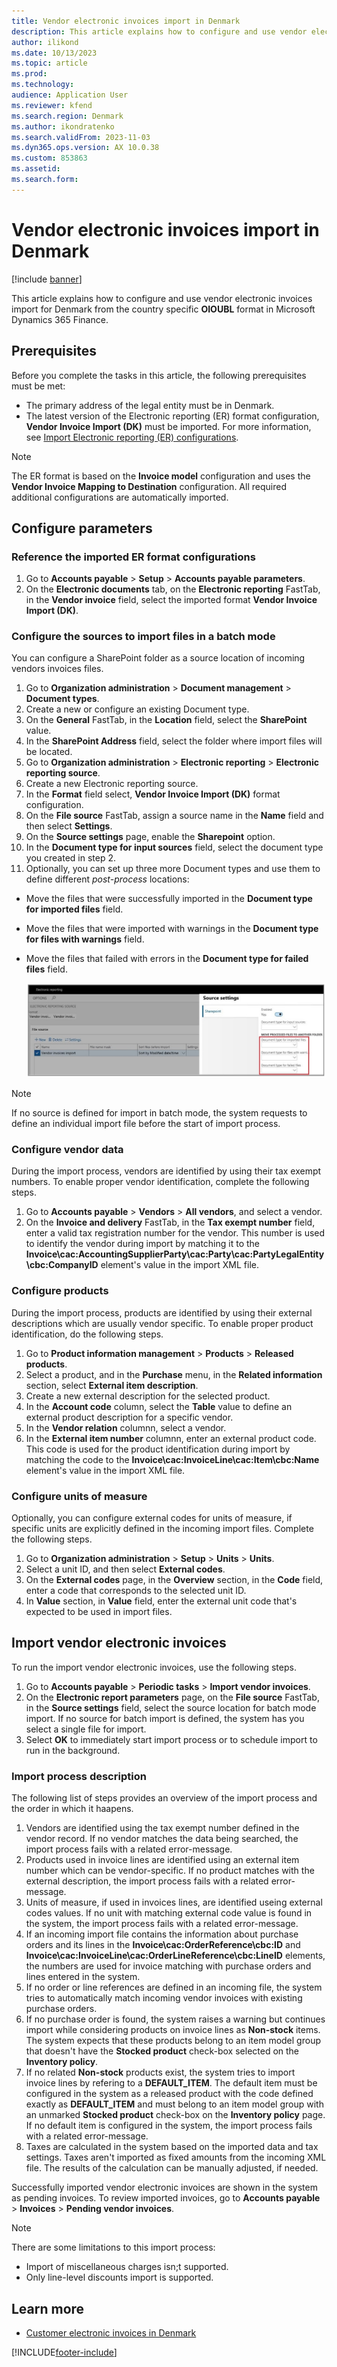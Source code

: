 ```yaml
---
title: Vendor electronic invoices import in Denmark
description: This article explains how to configure and use vendor electronic invoices import in Denmark in Microsoft Dynamics 365 Finance.
author: ilikond
ms.date: 10/13/2023
ms.topic: article
ms.prod: 
ms.technology: 
audience: Application User
ms.reviewer: kfend
ms.search.region: Denmark
ms.author: ikondratenko
ms.search.validFrom: 2023-11-03
ms.dyn365.ops.version: AX 10.0.38
ms.custom: 853863
ms.assetid: 
ms.search.form: 
---
```


# Vendor electronic invoices import in Denmark

[!include [banner](../../includes/banner.md)]

This article explains how to configure and use vendor electronic invoices import for Denmark from the country specific **OIOUBL** format in Microsoft Dynamics 365 Finance.

## Prerequisites

Before you complete the tasks in this article, the following prerequisites must be met:

- The primary address of the legal entity must be in Denmark.
- The latest version of the Electronic reporting (ER) format configuration, **Vendor Invoice Import (DK)** must be imported. For more information, see [Import Electronic reporting (ER) configurations](../../../fin-ops-core/dev-itpro/analytics/electronic-reporting-import-ger-configurations.md).
        
> [!NOTE]
> The ER format is based on the **Invoice model** configuration and uses the **Vendor Invoice Mapping to Destination** configuration. All required additional configurations are automatically imported.

## Configure parameters

### Reference the imported ER format configurations

1. Go to **Accounts payable** > **Setup** > **Accounts payable parameters**.
2. On the **Electronic documents** tab, on the **Electronic reporting** FastTab, in the **Vendor invoice** field, select the imported format **Vendor Invoice Import (DK)**.
    
### Configure the sources to import files in a batch mode
You can configure a SharePoint folder as a source location of incoming vendors invoices files.

1. Go to **Organization administration** > **Document management** > **Document types**.
2. Create a new or configure an existing Document type.
3. On the **General** FastTab, in the **Location** field, select the **SharePoint** value.
4. In the **SharePoint Address** field, select the folder where import files will be located.
5. Go to **Organization administration** \> **Electronic reporting** \> **Electronic reporting source**.
6. Create a new Electronic reporting source.
7. In the **Format** field select, **Vendor Invoice Import (DK)** format configuration.
8. On the **File source** FastTab, assign a source name in the **Name** field and then select **Settings**.
9. On the **Source settings** page, enable the **Sharepoint** option.
10. In the **Document type for input sources** field, select the document type you created in step 2.
11. Optionally, you can set up three more Document types and use them to define different *post-process* locations:
  - Move the files that were successfully imported in the **Document type for imported files** field.
  - Move the files that were imported with warnings in the **Document type for files with warnings** field.
  - Move the files that failed with errors in the **Document type for failed files** field.
    
    ![ER source settings](../media/emea-dnk-er-source.jpg)

> [!NOTE]
> If no source is defined for import in batch mode, the system requests to define an individual import file before the start of import process.

### Configure vendor data

During the import process, vendors are identified by using their tax exempt numbers. To enable proper vendor identification, complete the following steps.

1. Go to **Accounts payable** \> **Vendors** \> **All vendors**, and select a vendor.
2. On the **Invoice and delivery** FastTab, in the **Tax exempt number** field, enter a valid tax registration number for the vendor. This number is used to identify the vendor during import by matching it to the **Invoice\cac:AccountingSupplierParty\cac:Party\cac:PartyLegalEntity\cbc:CompanyID** element's value in the import XML file.

### Configure products

During the import process, products are identified by using their external descriptions which are usually vendor specific. To enable proper product identification, do the following steps.

1. Go to **Product information management** \> **Products** \> **Released products**.
2. Select a product, and in the **Purchase** menu, in the **Related information** section, select **External item description**.
3. Create a new external description for the selected product.
4. In the **Account code** column, select the **Table** value to define an external product description for a specific vendor. 
5. In the **Vendor relation** columnn, select a vendor.
6. In the **External item number** columnn, enter an external product code. This code is used for the product identification during import by matching the code to the **Invoice\cac:InvoiceLine\cac:Item\cbc:Name** element's value in the import XML file.

### Configure units of measure

Optionally, you can configure external codes for units of measure, if specific units are explicitly defined in the incoming import files. Complete the following steps.

1. Go to **Organization administration** \> **Setup** \> **Units** \> **Units**.
2. Select a unit ID, and then select **External codes**.
3. On the **External codes** page, in the **Overview** section, in the **Code** field, enter a code that corresponds to the selected unit ID.
4. In **Value** section, in **Value** field, enter the external unit code that's expected to be used in import files.


## Import vendor electronic invoices

To run the import vendor electronic invoices, use the following steps.

1. Go to **Accounts payable** \> **Periodic tasks** \> **Import vendor invoices**.
2. On the **Electronic report parameters** page, on the **File source** FastTab, in the **Source settings** field, select the source location for batch mode import. If no source for batch import is defined, the system has you select a single file for import.
3. Select **OK** to immediately start import process or to schedule import to run in the background.

### Import process description
The following list of steps provides an overview of the import process and the order in which it haapens.

1. Vendors are identified using the tax exempt number defined in the vendor record. If no vendor matches the data being searched, the import process fails with a related error-message.
2. Products used in invoice lines are identified using an external item number which can be vendor-specific. If no product matches with the external description, the import process fails with a related error-message.
3. Units of measure, if used in invoices lines, are identified useing external codes values. If no unit with matching external code value is found in the system, the import process fails with a related error-message.
4. If an incoming import file contains the information about purchase orders and its lines in the **Invoice\cac:OrderReference\cbc:ID** and **Invoice\cac:InvoiceLine\cac:OrderLineReference\cbc:LineID** elements, the numbers are used for invoice matching with purchase orders and lines entered in the system.
5. If no order or line references are defined in an incoming file, the system tries to automatically match incoming vendor invoices with existing purchase orders.
6. If no purchase order is found, the system raises a warning but continues import while considering products on invoice lines as **Non-stock** items. The system expects that these products belong to an item model group that doesn't have the **Stocked product** check-box selected on the **Inventory policy**. 
7. If no related **Non-stock** products exist, the system tries to import invoice lines by refering to a **DEFAULT_ITEM**. The default item must be configured in the system as a released product with the code defined exactly as **DEFAULT_ITEM** and must belong to an item model group with an unmarked **Stocked product** check-box on the **Inventory policy** page. If no default item is configured in the system, the import process fails with a related error-message.
8. Taxes are calculated in the system based on the imported data and tax settings. Taxes aren't imported as fixed amounts from the incoming XML file. The results of the calculation can be manually adjusted, if needed.

Successfully imported vendor electronic invoices are shown in the system as pending invoices. To review imported invoices, go to **Accounts payable** > **Invoices** > **Pending vendor invoices**. 

> [!NOTE]
> There are some limitations to this import process:
>  - Import of miscellaneous charges isn;t supported.
>  - Only line-level discounts import is supported.

## Learn more

- [Customer electronic invoices in Denmark](../norway/emea-dnk-e-invoices.md)

[!INCLUDE[footer-include](../../../includes/footer-banner.md)]


